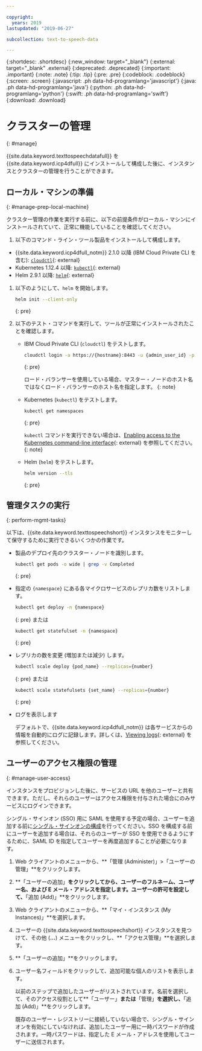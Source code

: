 ```yaml
---

copyright:
  years: 2019
lastupdated: "2019-06-27"

subcollection: text-to-speech-data

---
```


{:shortdesc: .shortdesc}
{:new_window: target="_blank"}
{:external: target="_blank" .external}
{:deprecated: .deprecated}
{:important: .important}
{:note: .note}
{:tip: .tip}
{:pre: .pre}
{:codeblock: .codeblock}
{:screen: .screen}
{:javascript: .ph data-hd-programlang='javascript'}
{:java: .ph data-hd-programlang='java'}
{:python: .ph data-hd-programlang='python'}
{:swift: .ph data-hd-programlang='swift'}
{:download: .download}

# クラスターの管理
{: #manage}

{{site.data.keyword.texttospeechdatafull}} を {{site.data.keyword.icp4dfull}} にインストールして構成した後に、インスタンスとクラスターの管理を行うことができます。

## ローカル・マシンの準備
{: #manage-prep-local-machine}

クラスター管理の作業を実行する前に、以下の前提条件がローカル・マシンにインストールされていて、正常に機能していることを確認してください。

1. 以下のコマンド・ライン・ツール製品をインストールして構成します。

  - {{site.data.keyword.icp4dfull_notm}} 2.1.0 以降 (IBM Cloud Private CLI を含む): [`cloudctl`](https://www.ibm.com/support/knowledgecenter/SSBS6K_3.1.2/manage_cluster/install_cli.html){: external}
  - Kubernetes 1.12.4 以降: [`kubectl`](https://docs-icpdata.mybluemix.net/docs/content/SSQNUZ_current/com.ibm.icpdata.doc/zen/install/kubectl-access.html){: external}
  - Helm 2.9.1 以降: [`helm`](https://helm.sh){: external}

1.  以下のようにして、`helm` を開始します。
  
    ```bash
    helm init --client-only
    ```
    {: pre}

1.  以下のテスト・コマンドを実行して、ツールが正常にインストールされたことを確認します。

    - IBM Cloud Private CLI (`cloudctl`) をテストします。

      ```bash
      cloudctl login -a https://{hostname}:8443 -u {admin_user_id} -p {admin_password}
      ```
      {: pre}
    
      ロード・バランサーを使用している場合、マスター・ノードのホスト名ではなくロード・バランサーのホスト名を指定します。
      {: note}

    - Kubernetes (`kubectl`) をテストします。

      ```bash
      kubectl get namespaces
      ```
      {: pre}

      `kubectl` コマンドを実行できない場合は、[Enabling access to the Kubernetes command-line interface](https://www.ibm.com/support/knowledgecenter/SSQNUZ_2.1.0/com.ibm.icpdata.doc/zen/install/kubectl-access.html){: external} を参照してください。
      {: note}

    - Helm (`helm`) をテストします。

      ```bash
      helm version --tls
      ```
      {: pre}

## 管理タスクの実行
{: perform-mgmt-tasks}

以下は、{{site.data.keyword.texttospeechshort}} インスタンスをモニターして保守するために実行できるいくつかの作業です。

  - 製品のデプロイ先のクラスター・ノードを識別します。
    ```bash
    kubectl get pods -o wide | grep -v Completed
    ```
    {: pre}

  - 指定の `{namespace}` にある各マイクロサービスのレプリカ数をリストします。
    ```bash
    kubectl get deploy -n {namespace}
    ```
    {: pre}
    または
    ```bash
    kubectl get statefulset -n {namespace}
    ```
    {: pre}

  - レプリカの数を変更 (増加または減少) します。
    ```bash
    kubectl scale deploy {pod_name} --replicas={number}
    ```
    {: pre}
    または
    ```bash
    kubectl scale statefulsets {set_name} --replicas={number}
    ```
    {: pre}

  - ログを表示します

    デフォルトで、{{site.data.keyword.icp4dfull_notm}} は各サービスからの情報を自動的にログに記録します。詳しくは、[Viewing logs](https://www.ibm.com/support/knowledgecenter/SSQNUZ_2.1.0/com.ibm.icpdata.doc/zen/admin/logs.html){: external} を参照してください。

## ユーザーのアクセス権限の管理
{: #manage-user-access}

インスタンスをプロビジョンした後に、サービスの URL を他のユーザーと共有できます。ただし、それらのユーザーはアクセス権限を付与された場合にのみサービスにログインできます。

シングル・サインオン (SSO) 用に SAML を使用する予定の場合、ユーザーを追加する前に[シングル・サインオンの構成](https://www.ibm.com/support/knowledgecenter/SSQNUZ_2.1.0/com.ibm.icpdata.doc/zen/admin/saml-sso.html#saml-sso)を行ってください。SSO を構成する前にユーザーを追加する場合は、それらのユーザーが SSO を使用できるようにするために、SAML ID を指定してユーザーを再度追加することが必要になります。

1.  Web クライアントのメニューから、**「管理 (Administer)」>「ユーザーの管理」**をクリックします。

1.  **「ユーザーの追加」**をクリックしてから、ユーザーのフルネーム、ユーザー名、および E メール・アドレスを指定します。ユーザーの許可を設定して、**「追加 (Add)」**をクリックします。

1.  Web クライアントのメニューから、**「マイ・インスタンス (My Instances)」**を選択します。

1.  ユーザーの {{site.data.keyword.texttospeechshort}} インスタンスを見つけて、その他 (**...**) メニューをクリックし、**「アクセス管理」**を選択します。

1.  **「ユーザーの追加」**をクリックします。

1.  ユーザー名フィールドをクリックして、追加可能な個人のリストを表示します。

    以前のステップで追加したユーザーがリストされています。名前を選択して、そのアクセス役割として**「ユーザー」**または**「管理」**を選択し、**「追加 (Add)」**をクリックします。 

    既存のユーザー・レジストリーに接続していない場合で、シングル・サインオンを有効にしていなければ、追加したユーザー用に一時パスワードが作成されます。一時パスワードは、指定した E メール・アドレスを使用してユーザーに送信されます。
